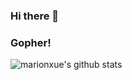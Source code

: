 ### Hi there 👋
### Gopher!

![marionxue's github stats](https://github-readme-stats.vercel.app/api?username=zach030&theme=radical)

